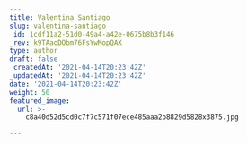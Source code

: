 ```yaml
---
title: Valentina Santiago
slug: valentina-santiago
_id: 1cdf11a2-51d0-49a4-a42e-0675b8b3f146
_rev: k9TAaoDObm76FsYwMopQAX
type: author
draft: false
_createdAt: '2021-04-14T20:23:42Z'
_updatedAt: '2021-04-14T20:23:42Z'
date: '2021-04-14T20:23:42Z'
weight: 50
featured_image:
  url: >-
    c8a40d52d5cd0c7f7c571f07ece485aaa2b8829d5828x3875.jpg

---
```

 